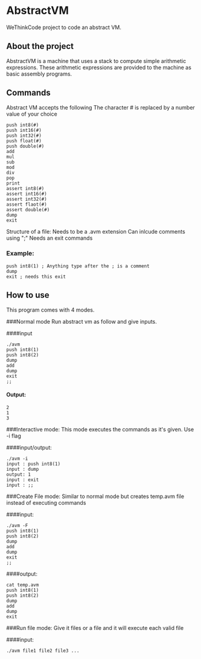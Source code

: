 # AbstractVM
WeThinkCode project to code an abstract VM.

## About the project

AbstractVM is a machine that uses a stack to compute simple arithmetic expressions.
These arithmetic expressions are provided to the machine as basic assembly programs.

## Commands

Abstract VM accepts the following
The character # is replaced by a number value of your choice

```
push int8(#)
push int16(#)
push int32(#)
push float(#)
push double(#)
add
mul
sub
mod
div
pop
print
assert int8(#)
assert int16(#)
assert int32(#)
assert flaot(#)
assert double(#)
dump
exit
```

Structure of a file:
Needs to be a .avm extension
Can inlcude comments using ";"
Needs an exit commands

### Example:
```
push int8(1) ; Anything type after the ; is a comment
dump
exit ; needs this exit
```

## How to use

This program comes with 4 modes.

###Normal mode
	Run abstract vm as follow and give inputs. 

####input

```
./avm
push int8(1)
push int8(2)
dump
add
dump
exit
;;
```

#### Output:

```
2
1
3
```

###Interactive mode:
	This mode executes the commands as it's given. Use -i flag

####input/output:
```
./avm -i
input : push int8(1)
input : dump
output: 1
input : exit
input : ;;
```
###Create File mode:
	Similar to normal mode but creates temp.avm file instead of executing commands

####input:
```
./avm -F
push int8(1)
push int8(2)
dump
add
dump
exit
;;
```
####output:
```
cat temp.avm
push int8(1)
push int8(2)
dump
add
dump
exit
```

###Run file mode:
	Give it files or a file and it will execute each valid file

####input:
```
./avm file1 file2 file3 ...
```























